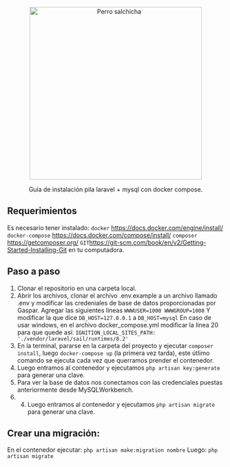 <p align="center"><img src="https://www.google.com/url?sa=i&url=https%3A%2F%2Fwww.hospitalveterinariglories.com%2Fperro-salchicha%2F&psig=AOvVaw3IXdFCpyS4G_cnaS5agkJN&ust=1684517623449000&source=images&cd=vfe&ved=0CBEQjRxqFwoTCMCLyaaz__4CFQAAAAAdAAAAABAE" width="400" alt="Perro salchicha"></p>

<p align="center">
Guía de instalación pila laravel + mysql con docker compose.
</p>

## Requerimientos

Es necesario tener instalado: 
`docker` https://docs.docker.com/engine/install/
`docker-compose` https://docs.docker.com/compose/install/
`composer` https://getcomposer.org/
`GIT`https://git-scm.com/book/en/v2/Getting-Started-Installing-Git
en tu computadora.

## Paso a paso
1) Clonar el repositorio en una carpeta local.
2) Abrir los archivos, clonar el archivo .env.example a un archivo llamado .env y modificar las credeniales de base de datos proporcionadas por Gaspar. Agregar las siguientes lineas
`WWWUSER=1000
WWWGROUP=1000`
Y modificar la que dice `DB_HOST=127.0.0.1` a `DB_HOST=mysql`
En caso de usar windows, en el archivo docker_compose.yml modificar la línea 20 para que quede así: `IGNITION_LOCAL_SITES_PATH: './vendor/laravel/sail/runtimes/8.2'`
3) En la terminal, pararse en la carpeta del proyecto y ejecutar `composer install`, luego `docker-compose up` (la primera vez tarda), este útlimo comando se ejecuta cada vez que querramos prender el contenedor.
4) Luego entramos al contenedor y ejecutamos `php artisan key:generate` para generar una clave.
5) Para ver la base de datos nos conectamos con las credenciales puestas anteriormente desde MySQLWorkbench. 
6) 4) Luego entramos al contenedor y ejecutamos `php artisan migrate` para generar una clave.

## Crear una migración:
En el contenedor ejecutar:
`php artisan make:migration nombre`
Luego:
`php artisan migrate`

